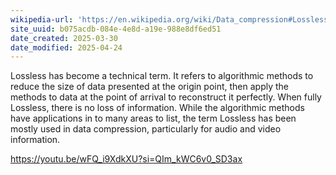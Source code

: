 ```yaml
---
wikipedia-url: 'https://en.wikipedia.org/wiki/Data_compression#Lossless'
site_uuid: b075acdb-084e-4e8d-a19e-988e8df6ed51
date_created: 2025-03-30
date_modified: 2025-04-24
---
```


Lossless has become a technical term. It refers to algorithmic methods to reduce the size of data presented at the origin point, then apply the methods to data at the point of arrival to reconstruct it perfectly.  When fully Lossless, there is no loss of information. While the algorithmic methods have applications in to many areas to list, the term Lossless has been mostly used in data compression, particularly for audio and video information. 

https://youtu.be/wFQ_i9XdkXU?si=QIm_kWC6v0_SD3ax